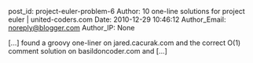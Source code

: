 post_id: project-euler-problem-6
Author: 10 one-line solutions for project euler | united-coders.com
Date: 2010-12-29 10:46:12
Author_Email: noreply@blogger.com
Author_IP: None

[...] found a groovy one-liner on jared.cacurak.com and the correct O(1) comment solution on basildoncoder.com and [...]

